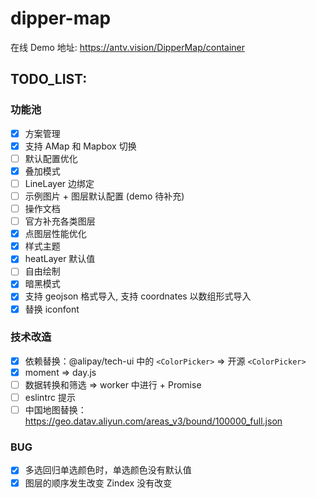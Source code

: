 # dipper-map

在线 Demo 地址: https://antv.vision/DipperMap/container

## TODO_LIST:

### 功能池

- [x] 方案管理
- [x] 支持 AMap 和 Mapbox 切换
- [ ] 默认配置优化
- [x] 叠加模式
- [ ] LineLayer 边绑定
- [ ] 示例图片 + 图层默认配置 (demo 待补充)
- [ ] 操作文档
- [ ] 官方补充各类图层
- [x] 点图层性能优化
- [x] 样式主题
- [x] heatLayer 默认值
- [ ] 自由绘制
- [x] 暗黑模式
- [x] 支持 geojson 格式导入, 支持 coordnates 以数组形式导入
- [x] 替换 iconfont

### 技术改造

- [x] 依赖替换：@alipay/tech-ui 中的 `<ColorPicker>` => 开源 `<ColorPicker>`
- [x] moment => day.js
- [ ] 数据转换和筛选 => worker 中进行 + Promise
- [ ] eslintrc 提示
- [ ] 中国地图替换：https://geo.datav.aliyun.com/areas_v3/bound/100000_full.json

### BUG

- [x] 多选回归单选颜色时，单选颜色没有默认值
- [x] 图层的顺序发生改变 Zindex 没有改变
